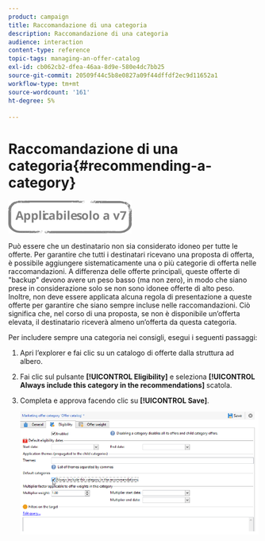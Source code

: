 ```yaml
---
product: campaign
title: Raccomandazione di una categoria
description: Raccomandazione di una categoria
audience: interaction
content-type: reference
topic-tags: managing-an-offer-catalog
exl-id: cb062cb2-dfea-46aa-8d9e-580e4dc7bb25
source-git-commit: 20509f44c5b8e0827a09f44dffdf2ec9d11652a1
workflow-type: tm+mt
source-wordcount: '161'
ht-degree: 5%

---
```


# Raccomandazione di una categoria{#recommending-a-category}

![](../../assets/v7-only.svg)

Può essere che un destinatario non sia considerato idoneo per tutte le offerte. Per garantire che tutti i destinatari ricevano una proposta di offerta, è possibile aggiungere sistematicamente una o più categorie di offerta nelle raccomandazioni. A differenza delle offerte principali, queste offerte di &quot;backup&quot; devono avere un peso basso (ma non zero), in modo che siano prese in considerazione solo se non sono idonee offerte di alto peso. Inoltre, non deve essere applicata alcuna regola di presentazione a queste offerte per garantire che siano sempre incluse nelle raccomandazioni. Ciò significa che, nel corso di una proposta, se non è disponibile un’offerta elevata, il destinatario riceverà almeno un’offerta da questa categoria.

Per includere sempre una categoria nei consigli, esegui i seguenti passaggi:

1. Apri l’explorer e fai clic su un catalogo di offerte dalla struttura ad albero.
1. Fai clic sul pulsante **[!UICONTROL Eligibility]** e seleziona **[!UICONTROL Always include this category in the recommendations]** scatola.
1. Completa e approva facendo clic su **[!UICONTROL Save]**.

   ![](assets/offer_cat_default_001.png)
